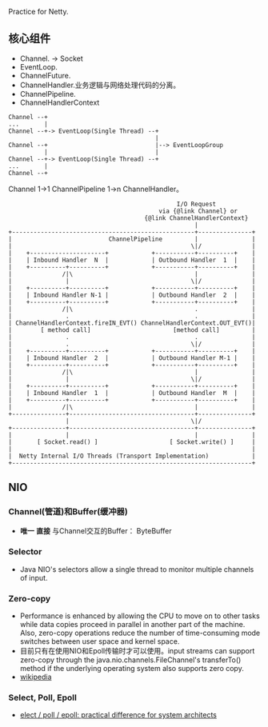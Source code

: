 Practice for Netty.

## 核心组件

* Channel. -> Socket
* EventLoop.
* ChannelFuture.
* ChannelHandler.业务逻辑与网络处理代码的分离。
* ChannelPipeline.
* ChannelHandlerContext

```
Channel --+  
...       |
Channel --+-> EventLoop(Single Thread) --+  
                                         |
Channel --+                              |--> EventLoopGroup
          |                              |
Channel --+-> EventLoop(Single Thread) --+ 
...       |
Channel --+
```

Channel 1->1 ChannelPipeline 1->n ChannelHandler。 


                                                   I/O Request
                                              via {@link Channel} or
                                          {@link ChannelHandlerContext}
                                                        |
    +---------------------------------------------------+---------------+
    |                           ChannelPipeline         |               |
    |                                                  \|/              |
    |    +---------------------+            +-----------+----------+    |
    |    | Inbound Handler  N  |            | Outbound Handler  1  |    |
    |    +----------+----------+            +-----------+----------+    |
    |              /|\                                  |               |
    |               |                                  \|/              |
    |    +----------+----------+            +-----------+----------+    |
    |    | Inbound Handler N-1 |            | Outbound Handler  2  |    |
    |    +----------+----------+            +-----------+----------+    |
    |              /|\                                  .               |
    |               .                                   .               |
    | ChannelHandlerContext.fireIN_EVT() ChannelHandlerContext.OUT_EVT()|
    |        [ method call]                       [method call]         |
    |               .                                   .               |
    |               .                                  \|/              |
    |    +----------+----------+            +-----------+----------+    |
    |    | Inbound Handler  2  |            | Outbound Handler M-1 |    |
    |    +----------+----------+            +-----------+----------+    |
    |              /|\                                  |               |
    |               |                                  \|/              |
    |    +----------+----------+            +-----------+----------+    |
    |    | Inbound Handler  1  |            | Outbound Handler  M  |    |
    |    +----------+----------+            +-----------+----------+    |
    |              /|\                                  |               |
    +---------------+-----------------------------------+---------------+
                    |                                  \|/
    +---------------+-----------------------------------+---------------+
    |               |                                   |               |
    |       [ Socket.read() ]                    [ Socket.write() ]     |
    |                                                                   |
    |  Netty Internal I/O Threads (Transport Implementation)            |
    +-------------------------------------------------------------------+
	
	
## NIO

### Channel(管道)和Buffer(缓冲器)
- **唯一** **直接** 与Channel交互的Buffer： ByteBuffer
### Selector
- Java NIO's selectors allow a single thread to monitor multiple channels of input.

### Zero-copy
- Performance is enhanced by allowing the CPU to move on to other tasks while data copies proceed in parallel in another part of the machine. Also, zero-copy operations reduce the number of time-consuming mode switches between user space and kernel space. 
- 目前只有在使用NIO和Epoll传输时才可以使用。input streams can support zero-copy through the java.nio.channels.FileChannel's transferTo() method if the underlying operating system also supports zero copy.
- [wikipedia](https://en.wikipedia.org/wiki/Zero-copy)

### Select, Poll, Epoll
- [elect / poll / epoll: practical difference for system architects](https://www.ulduzsoft.com/2014/01/select-poll-epoll-practical-difference-for-system-architects/)
